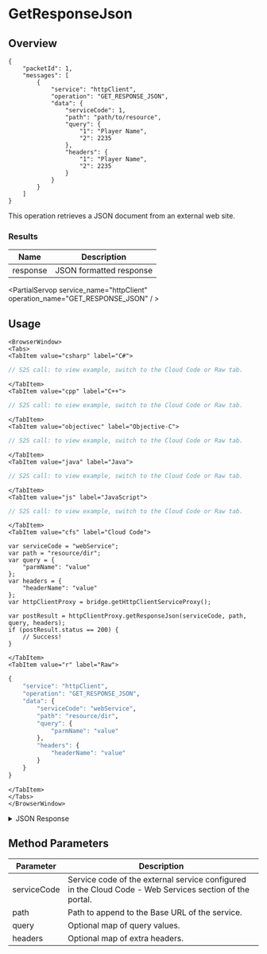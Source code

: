 # GetResponseJson
## Overview
```
{
    "packetId": 1,
    "messages": [
        {
            "service": "httpClient",
            "operation": "GET_RESPONSE_JSON",
            "data": {
                "serviceCode": 1,
                "path": "path/to/resource",
                "query": {
                    "1": "Player Name",
                    "2": 2235
                },
                "headers": {
                    "1": "Player Name",
                    "2": 2235
                }
            }
        }
    ]
}
```

This operation retrieves a JSON document from an external web site.




### Results
Name | Description
--------- | -----------
response | JSON formatted response

<PartialServop service_name="httpClient" operation_name="GET_RESPONSE_JSON" / >

## Usage

```mdx-code-block
<BrowserWindow>
<Tabs>
<TabItem value="csharp" label="C#">
```

```csharp
// S2S call: to view example, switch to the Cloud Code or Raw tab.
```

```mdx-code-block
</TabItem>
<TabItem value="cpp" label="C++">
```

```cpp
// S2S call: to view example, switch to the Cloud Code or Raw tab.
```

```mdx-code-block
</TabItem>
<TabItem value="objectivec" label="Objective-C">
```

```objectivec
// S2S call: to view example, switch to the Cloud Code or Raw tab.
```

```mdx-code-block
</TabItem>
<TabItem value="java" label="Java">
```

```java
// S2S call: to view example, switch to the Cloud Code or Raw tab.
```

```mdx-code-block
</TabItem>
<TabItem value="js" label="JavaScript">
```

```javascript
// S2S call: to view example, switch to the Cloud Code or Raw tab.
```

```mdx-code-block
</TabItem>
<TabItem value="cfs" label="Cloud Code">
```

```cfscript
var serviceCode = "webService";
var path = "resource/dir";
var query = {
	"parmName": "value"
};
var headers = {
	"headerName": "value"
};
var httpClientProxy = bridge.getHttpClientServiceProxy();

var postResult = httpClientProxy.getResponseJson(serviceCode, path, query, headers);
if (postResult.status == 200) {
    // Success!
}
```

```mdx-code-block
</TabItem>
<TabItem value="r" label="Raw">
```

```r
{
	"service": "httpClient",
	"operation": "GET_RESPONSE_JSON",
	"data": {
		"serviceCode": "webService",
		"path": "resource/dir",
		"query": {
			"parmName": "value"
		},
		"headers": {
			"headerName": "value"
		}
	}
}
```

```mdx-code-block
</TabItem>
</Tabs>
</BrowserWindow>
```

<details>
<summary>JSON Response</summary>

```json
{
    "packetId": 1,
    "messageResponses": [
        {
            "status": 200,
            "data": {
                "response": {
                    "result": "Result content"
                }
            }
        }
    ]
}
```
</details>

## Method Parameters
Parameter | Description
--------- | -----------
serviceCode | Service code of the external service configured in the Cloud Code - Web Services section of the portal. 
path | Path to append to the Base URL of the service. 
query | Optional map of query values. 
headers | Optional map of extra headers. 


